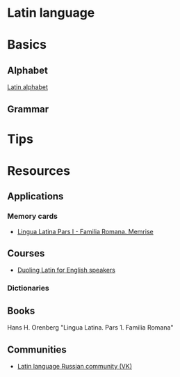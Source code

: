 # Latin language


# Basics

## Alphabet

[Latin alphabet](https://en.wikipedia.org/wiki/Latin_alphabet)

## Grammar


# Tips


# Resources

## Applications

### Memory cards

* [Lingua Latina Pars I - Familia Romana. Memrise](https://app.memrise.com/course/252632/lingua-latina-pars-i-familia-romana/)

## Courses
* [Duoling Latin for English speakers](https://www.duolingo.com)

### Dictionaries


## Books

Hans H. Orenberg "Lingua Latina. Pars 1. Familia Romana"

## Communities

* [Latin language Russian community (VK)](https://vk.com/latyaz)
  
  
